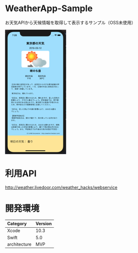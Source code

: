 # WeatherApp-Sample
お天気APIから天候情報を取得して表示するサンプル（OSS未使用）

<img src="https://github.com/ddd503/Image-Resource/raw/master/image/weather_app_screen.png" width="200">

# 利用API
http://weather.livedoor.com/weather_hacks/webservice

# 開発環境

|Category | Version |
|:-----------|:------------|
| Xcode | 10.3 |
| Swift | 5.0 |
| architecture | MVP |
